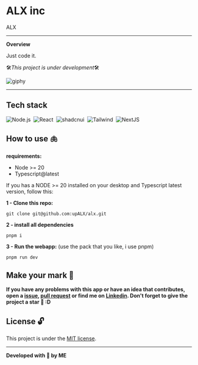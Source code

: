 # ALX inc

ALX

---

**Overview**

Just code it.

🛠️*This project is under development*🛠️

![giphy](https://github.com/upALX/All-Assets/blob/main/construction-little-girl.webp)

---

## Tech stack
![Node.js](https://img.shields.io/badge/-Node.js-05122A?style=flat&logo=node.js)&nbsp;
![React](https://img.shields.io/badge/-React-05122A?style=flat&logo=react)&nbsp;
![shadcnui](https://img.shields.io/badge/-Shadcn/ui-05122A?style=flat&logo=shadcnui)&nbsp;
![Tailwind](https://img.shields.io/badge/-Tailwind-05122A?style=flat&logo=tailwindcss)&nbsp;
![NextJS](https://img.shields.io/badge/-NextJS-05122A?style=flat&logo=Next.js)&nbsp;


## How to use 🫁


**requirements:**
  - Node >= 20
  - Typescript@latest

If you has a NODE >= 20 installed on your desktop and Typescript latest version, follow this:

**1 - Clone this repo:**
```
git clone git@github.com:upALX/alx.git
```
**2 - install all dependencies**
```
pnpm i
```


**3 - Run the webapp:** (use the pack that you like, i use pnpm)


```
pnpm run dev
```


## Make your mark :triangular_flag_on_post:   

**If you have any problems with this app or have an idea that contributes, open a [issue](https://github.com/upALX/alx/issues), [pull request](https://github.com/upALX/alx/pulls) or find me on [Linkedin](https://www.linkedin.com/in/alxinc/). Don't forget to give the project a star 🌟 :D**

## License :unlock:

This project is under the [MIT license](https://github.com/upALX/alx/blob/main/LICENSE).

---

**Developed with 💜 by ME**
